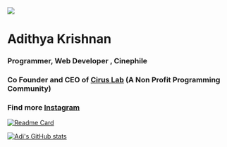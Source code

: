 
<img src="https://github.com/fal3n-4ngel/fal3n-4ngel/blob/main/intro.png">

# Adithya Krishnan

### Programmer, Web Developer , Cinephile
### Co Founder and CEO of [Cirus Lab](https://github.com/orgs/CIRUS-LAB) (A Non Profit Programming Community)
### Find more [Instagram](https://www.instagram.com/fal3n.4ngel?utm_medium=copy_link)

[![Readme Card](https://github-readme-stats.vercel.app/api/pin/?username=fal3n-4ngel&repo=fal3n-4ngel)](https://github.com/anuraghazra/github-readme-stats)



[![Adi's GitHub stats](https://github-readme-stats.vercel.app/api?username=fal3n-4ngel)](https://github.com/anuraghazra/github-readme-stats)
